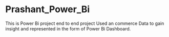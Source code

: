 # Prashant_Power_Bi
This is Power Bi project end to end project 
Used an commerce Data to gain insight and represented in the form of Power Bi Dashboard.
